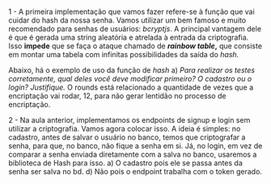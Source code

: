 1 - A primeira implementação que vamos fazer refere-se à função que vai cuidar do hash da nossa senha. Vamos utilizar um bem famoso e muito recomendado para senhas de usuários: *bcryptjs*. A principal vantagem dele é que é gerada uma string aleatória e atrelada à entrada da criptografia. Isso **impede** que se faça o ataque chamado de ***rainbow table*,** que consiste em montar uma tabela com infinitas possibilidades da saída do *hash*. 

Abaixo, há o exemplo de uso da função de *hash* a) *Para realizar os testes corretamente, qual deles você deve modificar primeiro? O cadastro ou o login? Justifique.*
 O rounds está relacionado a quantidade de vezes que a encriptação vai rodar, 12, para não gerar lentidão no processo de encriptação.

2 - Na aula anterior, implementamos os endpoints de signup e login sem utilizar a criptografia. Vamos agora colocar isso. A ideia é simples: no cadastro, antes de salvar o usuário no banco, temos que criptografar a senha, para que, no banco, não fique a senha em si. Já, no login, em vez de comparar a senha enviada diretamente com a salva no banco, usaremos a biblioteca de Hash para isso. 
a) O cadastro pois ele se passa antes da senha ser salva no bd.
d) Não pois o endpoint trabalha com o token gerado.